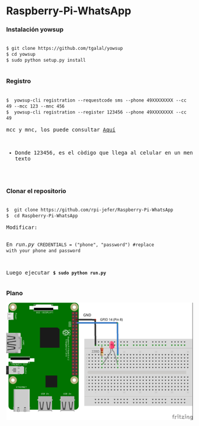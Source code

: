 # Raspberry-Pi-WhatsApp 
<h3>Instalación yowsup</h3>

<pre>
<code>
$ git clone https://github.com/tgalal/yowsup
$ cd yowsup
$ sudo python setup.py install
</code>
</pre>
<h3>Registro</h3>
<pre>
<code>
$  yowsup-cli registration --requestcode sms --phone 49XXXXXXXX --cc 49 --mcc 123 --mnc 456
$  yowsup-cli registration --register 123456 --phone 49XXXXXXXX --cc 49  
</code>
mcc y mnc, los puede consultar <a href="https://en.wikipedia.org/wiki/Mobile_country_code" target="_blank">Aquí</a>


* Donde 123456, es el còdigo que llega  al celular en un mensaje de texto
</pre>

<h3>Clonar el repositorio</h3>
<pre>
<code>
$  git clone https://github.com/rpi-jefer/Raspberry-Pi-WhatsApp
$  cd Raspberry-Pi-WhatsApp
</code>
Modificar:

En <em>run.py</em>
<code>CREDENTIALS = ("phone", "password") #replace with your phone and password</code>

Luego ejecutar
<code><b>$ sudo python run.py</b></code>
</pre>

<h3>Plano</h3>
<div align="center">
  <img src="plano.jpg">
</div>



<h3></h3>


